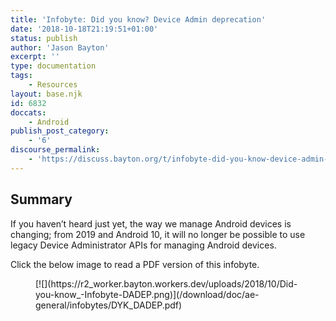 ```yaml
---
title: 'Infobyte: Did you know? Device Admin deprecation'
date: '2018-10-18T21:19:51+01:00'
status: publish
author: 'Jason Bayton'
excerpt: ''
type: documentation
tags: 
    - Resources
layout: base.njk
id: 6832
doccats:
    - Android
publish_post_category:
    - '6'
discourse_permalink:
    - 'https://discuss.bayton.org/t/infobyte-did-you-know-device-admin-deprecation/225'
---
```

Summary
-------

If you haven’t heard just yet, the way we manage Android devices is changing; from 2019 and Android 10, it will no longer be possible to use legacy Device Administrator APIs for managing Android devices.

Click the below image to read a PDF version of this infobyte.

<figure class="wp-block-image">[![](https://r2_worker.bayton.workers.dev/uploads/2018/10/Did-you-know_-Infobyte-DADEP.png)](/download/doc/ae-general/infobytes/DYK_DADEP.pdf)</figure>